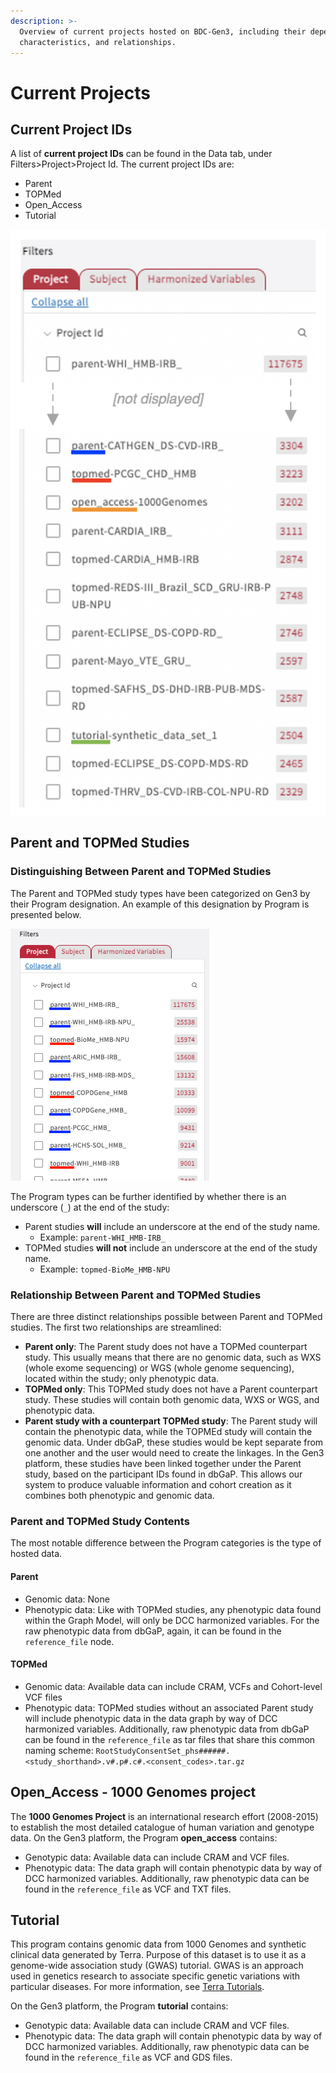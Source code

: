 ```yaml
---
description: >-
  Overview of current projects hosted on BDC-Gen3, including their dependencies,
  characteristics, and relationships.
---
```


# Current Projects

## Current Project IDs

A list of **current project IDs** can be found in the Data tab, under Filters>Project>Project Id. The current project IDs are:

* Parent
* TOPMed&#x20;
* Open\_Access
* Tutorial

![The list of current project IDs can be found under Project Id.](<../../../.gitbook/assets/BDC_Dec20_projects_parent_topmed_tuorial_open_2 (1).png>)

## Parent and TOPMed Studies

### Distinguishing Between Parent and TOPMed Studies

The Parent and TOPMed study types have been categorized on Gen3 by their Program designation. An example of this designation by Program is presented below.

![A list of Parent (underlined in blue) and TOPMed studies (underlined in red).](../../../.gitbook/assets/BDC_Dec20_projects_parent_topmed.png)

The Program types can be further identified by whether there is an underscore (`_`) at the end of the study:

* Parent studies **will** include an underscore at the end of the study name.&#x20;
  * Example: `parent-WHI_HMB-IRB_`
* TOPMed studies **will not** include an underscore at the end of the study name.&#x20;
  * Example: `topmed-BioMe_HMB-NPU`

### Relationship Between Parent and TOPMed Studies

There are three distinct relationships possible between Parent and TOPMed studies. The first two relationships are streamlined:&#x20;

* **Parent only**: The Parent study does not have a TOPMed counterpart study. This usually means that there are no genomic data, such as WXS (whole exome sequencing) or WGS (whole genome sequencing), located within the study; only phenotypic data.
* **TOPMed only**: This TOPMed study does not have a Parent counterpart study. These studies will contain both genomic data, WXS or WGS, and phenotypic data.
* **Parent study with a counterpart TOPMed study**: The Parent study will contain the phenotypic data, while the TOPMEd study will contain the genomic data. Under dbGaP, these studies would be kept separate from one another and the user would need to create the linkages. In the Gen3 platform, these studies have been linked together under the Parent study, based on the participant IDs found in dbGaP. This allows our system to produce valuable information and cohort creation as it combines both phenotypic and genomic data.

### Parent and TOPMed Study Contents

The most notable difference between the Program categories is the type of hosted data.

#### **Parent**

* Genomic data: None
* Phenotypic data: Like with TOPMed studies, any phenotypic data found within the Graph Model, will only be DCC harmonized variables. For the raw phenotypic data from dbGaP, again, it can be found in the `reference_file` node.

#### **TOPMed**

* Genomic data: Available data can include CRAM, VCFs and Cohort-level VCF files
* Phenotypic data: TOPMed studies without an associated Parent study will include phenotypic data in the data graph by way of DCC harmonized variables. Additionally, raw phenotypic data from dbGaP can be found in the `reference_file` as tar files that share this common naming scheme: `RootStudyConsentSet_phs######.<study_shorthand>.v#.p#.c#.<consent_codes>.tar.gz`

## Open\_Access - 1000 Genomes project

The **1000 Genomes Project** is an international research effort (2008-2015) to establish the most detailed catalogue of human variation and genotype data. On the Gen3 platform, the Program **open\_access** contains:

* Genotypic data: Available data can include CRAM and VCF files.
* Phenotypic data: The data graph will contain phenotypic data by way of DCC harmonized variables. Additionally, raw phenotypic data can be found in the `reference_file` as VCF and TXT files.

## Tutorial

This program contains genomic data from 1000 Genomes and synthetic clinical data generated by Terra. Purpose of this dataset is to use it as a genome-wide association study (GWAS) tutorial. GWAS is an approach used in genetics research to associate specific genetic variations with particular diseases. For more information, see [Terra Tutorials](https://bdcatalyst.gitbook.io/biodata-catalyst-documentation/tutorials-videos-and-modules/terra-tutorials).

On the Gen3 platform, the Program **tutorial** contains:

* Genotypic data: Available data can include CRAM and VCF files.
* Phenotypic data: The data graph will contain phenotypic data by way of DCC harmonized variables. Additionally, raw phenotypic data can be found in the `reference_file` as VCF and GDS files.

